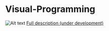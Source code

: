 # Visual-Programming
![Alt text](https://github.com/jkallu/Visual-Programming/blob/master/vp.png?raw=true "Title")
[Full description (under development)](https://docs.google.com/document/d/158I-2TI8mCvmfNdYtwy1LMCWrEVAkEbv-yjiuUlk2LQ/edit?usp=sharing)
